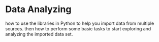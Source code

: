 # Data Analyzing

how to use the libraries in Python to help you import data from multiple sources. then how to perform some basic tasks to start exploring and analyzing the imported data set.
